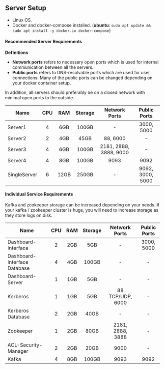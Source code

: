 ## Server Setup
- Linux OS.
- Docker and docker-compose installed. (**ubuntu**: `sudo apt update && sudo apt install -y docker.io docker-compose`)

#### Recommended Server Requirements

**Definitions**
- **Network ports** refers to necessary open ports which is used for internal communication between all the servers. 
- **Public ports** refers to DNS-resolvable ports which are used for user connections. Many of the public ports can be changed depending on your docker container setup.

In addition, all servers should preferably be on a closed network with minimal open ports to the outside.


| Name         |  CPU  |  RAM  | Storage |     Network Ports      |   Public Ports   |
| ------------ | :---: | :---: | :-----: | :--------------------: | :--------------: |
| Server1      |   4   |  6GB  |  100GB  |           -            |    3000, 5000    |
| Server2      |   2   |  4GB  |  45GB   |        88, 6000        |        -         |
| Server3      |   4   |  6GB  |  100GB  | 2181, 2888, 3888, 9000 |        -         |
| Server4      |   4   |  8GB  |  100GB  |          9093          |       9092       |
| SingleServer |   6   | 12GB  |  250GB  |           -            | 9092, 3000, 5000 |

#### Individual Service Requirements
Kafka and zookeeper storage can be increased depending on your needs. If your kafka / zookeeper cluster is huge, you will need to increase storage as they store logs on disk.

| Name                         |  CPU  |  RAM  | Storage |  Network Ports   | Public Ports |
| ---------------------------- | :---: | :---: | :-----: | :--------------: | :----------: |
| Dashboard-Interface          |   2   |  2GB  |   5GB   |        -         |  3000, 5000  |
| Dashboard-Interface Database |   4   |  4GB  |  100GB  |        -         |      -       |
| Dashboard-Server             |   1   |  1GB  |   5GB   |        -         |      -       |
| Kerberos                     |   1   |  1GB  |   5GB   | 88 TCP/UDP, 6000 |      -       |
| Kerberos Database            |   2   |  2GB  |  40GB   |        -         |      -       |
| Zookeeper                    |   1   |  2GB  |  80GB   | 2181, 2888, 3888 |      -       |
| ACL-Security-Manager         |   2   |  2GB  |  20GB   |       9000       |      -       |
| Kafka                        |   4   |  8GB  |  100GB  |       9093       |     9092     |
